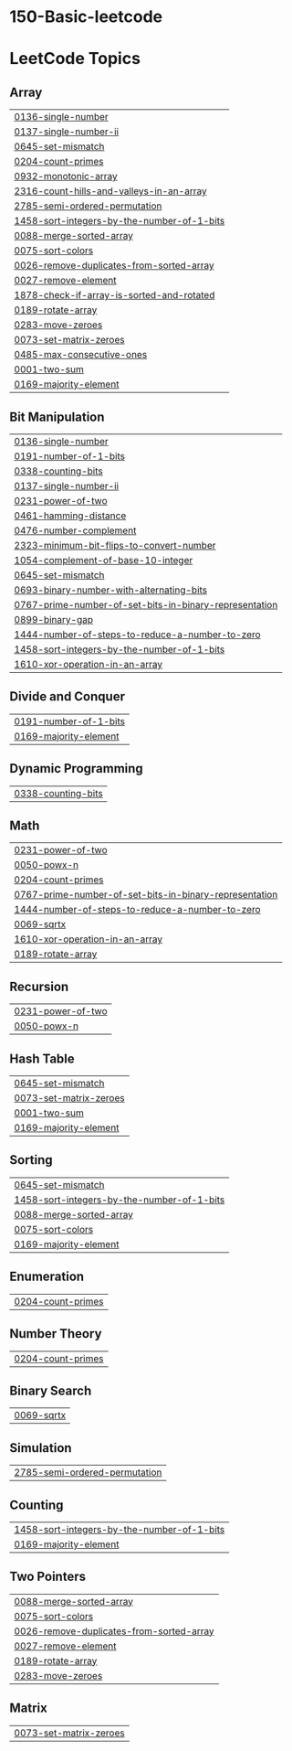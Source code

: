 # 150-Basic-leetcode
<!---LeetCode Topics Start-->
# LeetCode Topics
## Array
|  |
| ------- |
| [0136-single-number](https://github.com/marindave/150-Basic-leetcode/tree/master/0136-single-number) |
| [0137-single-number-ii](https://github.com/marindave/150-Basic-leetcode/tree/master/0137-single-number-ii) |
| [0645-set-mismatch](https://github.com/marindave/150-Basic-leetcode/tree/master/0645-set-mismatch) |
| [0204-count-primes](https://github.com/marindave/150-Basic-leetcode/tree/master/0204-count-primes) |
| [0932-monotonic-array](https://github.com/marindave/150-Basic-leetcode/tree/master/0932-monotonic-array) |
| [2316-count-hills-and-valleys-in-an-array](https://github.com/marindave/150-Basic-leetcode/tree/master/2316-count-hills-and-valleys-in-an-array) |
| [2785-semi-ordered-permutation](https://github.com/marindave/150-Basic-leetcode/tree/master/2785-semi-ordered-permutation) |
| [1458-sort-integers-by-the-number-of-1-bits](https://github.com/marindave/150-Basic-leetcode/tree/master/1458-sort-integers-by-the-number-of-1-bits) |
| [0088-merge-sorted-array](https://github.com/marindave/150-Basic-leetcode/tree/master/0088-merge-sorted-array) |
| [0075-sort-colors](https://github.com/marindave/150-Basic-leetcode/tree/master/0075-sort-colors) |
| [0026-remove-duplicates-from-sorted-array](https://github.com/marindave/150-Basic-leetcode/tree/master/0026-remove-duplicates-from-sorted-array) |
| [0027-remove-element](https://github.com/marindave/150-Basic-leetcode/tree/master/0027-remove-element) |
| [1878-check-if-array-is-sorted-and-rotated](https://github.com/marindave/150-Basic-leetcode/tree/master/1878-check-if-array-is-sorted-and-rotated) |
| [0189-rotate-array](https://github.com/marindave/150-Basic-leetcode/tree/master/0189-rotate-array) |
| [0283-move-zeroes](https://github.com/marindave/150-Basic-leetcode/tree/master/0283-move-zeroes) |
| [0073-set-matrix-zeroes](https://github.com/marindave/150-Basic-leetcode/tree/master/0073-set-matrix-zeroes) |
| [0485-max-consecutive-ones](https://github.com/marindave/150-Basic-leetcode/tree/master/0485-max-consecutive-ones) |
| [0001-two-sum](https://github.com/marindave/150-Basic-leetcode/tree/master/0001-two-sum) |
| [0169-majority-element](https://github.com/marindave/150-Basic-leetcode/tree/master/0169-majority-element) |
## Bit Manipulation
|  |
| ------- |
| [0136-single-number](https://github.com/marindave/150-Basic-leetcode/tree/master/0136-single-number) |
| [0191-number-of-1-bits](https://github.com/marindave/150-Basic-leetcode/tree/master/0191-number-of-1-bits) |
| [0338-counting-bits](https://github.com/marindave/150-Basic-leetcode/tree/master/0338-counting-bits) |
| [0137-single-number-ii](https://github.com/marindave/150-Basic-leetcode/tree/master/0137-single-number-ii) |
| [0231-power-of-two](https://github.com/marindave/150-Basic-leetcode/tree/master/0231-power-of-two) |
| [0461-hamming-distance](https://github.com/marindave/150-Basic-leetcode/tree/master/0461-hamming-distance) |
| [0476-number-complement](https://github.com/marindave/150-Basic-leetcode/tree/master/0476-number-complement) |
| [2323-minimum-bit-flips-to-convert-number](https://github.com/marindave/150-Basic-leetcode/tree/master/2323-minimum-bit-flips-to-convert-number) |
| [1054-complement-of-base-10-integer](https://github.com/marindave/150-Basic-leetcode/tree/master/1054-complement-of-base-10-integer) |
| [0645-set-mismatch](https://github.com/marindave/150-Basic-leetcode/tree/master/0645-set-mismatch) |
| [0693-binary-number-with-alternating-bits](https://github.com/marindave/150-Basic-leetcode/tree/master/0693-binary-number-with-alternating-bits) |
| [0767-prime-number-of-set-bits-in-binary-representation](https://github.com/marindave/150-Basic-leetcode/tree/master/0767-prime-number-of-set-bits-in-binary-representation) |
| [0899-binary-gap](https://github.com/marindave/150-Basic-leetcode/tree/master/0899-binary-gap) |
| [1444-number-of-steps-to-reduce-a-number-to-zero](https://github.com/marindave/150-Basic-leetcode/tree/master/1444-number-of-steps-to-reduce-a-number-to-zero) |
| [1458-sort-integers-by-the-number-of-1-bits](https://github.com/marindave/150-Basic-leetcode/tree/master/1458-sort-integers-by-the-number-of-1-bits) |
| [1610-xor-operation-in-an-array](https://github.com/marindave/150-Basic-leetcode/tree/master/1610-xor-operation-in-an-array) |
## Divide and Conquer
|  |
| ------- |
| [0191-number-of-1-bits](https://github.com/marindave/150-Basic-leetcode/tree/master/0191-number-of-1-bits) |
| [0169-majority-element](https://github.com/marindave/150-Basic-leetcode/tree/master/0169-majority-element) |
## Dynamic Programming
|  |
| ------- |
| [0338-counting-bits](https://github.com/marindave/150-Basic-leetcode/tree/master/0338-counting-bits) |
## Math
|  |
| ------- |
| [0231-power-of-two](https://github.com/marindave/150-Basic-leetcode/tree/master/0231-power-of-two) |
| [0050-powx-n](https://github.com/marindave/150-Basic-leetcode/tree/master/0050-powx-n) |
| [0204-count-primes](https://github.com/marindave/150-Basic-leetcode/tree/master/0204-count-primes) |
| [0767-prime-number-of-set-bits-in-binary-representation](https://github.com/marindave/150-Basic-leetcode/tree/master/0767-prime-number-of-set-bits-in-binary-representation) |
| [1444-number-of-steps-to-reduce-a-number-to-zero](https://github.com/marindave/150-Basic-leetcode/tree/master/1444-number-of-steps-to-reduce-a-number-to-zero) |
| [0069-sqrtx](https://github.com/marindave/150-Basic-leetcode/tree/master/0069-sqrtx) |
| [1610-xor-operation-in-an-array](https://github.com/marindave/150-Basic-leetcode/tree/master/1610-xor-operation-in-an-array) |
| [0189-rotate-array](https://github.com/marindave/150-Basic-leetcode/tree/master/0189-rotate-array) |
## Recursion
|  |
| ------- |
| [0231-power-of-two](https://github.com/marindave/150-Basic-leetcode/tree/master/0231-power-of-two) |
| [0050-powx-n](https://github.com/marindave/150-Basic-leetcode/tree/master/0050-powx-n) |
## Hash Table
|  |
| ------- |
| [0645-set-mismatch](https://github.com/marindave/150-Basic-leetcode/tree/master/0645-set-mismatch) |
| [0073-set-matrix-zeroes](https://github.com/marindave/150-Basic-leetcode/tree/master/0073-set-matrix-zeroes) |
| [0001-two-sum](https://github.com/marindave/150-Basic-leetcode/tree/master/0001-two-sum) |
| [0169-majority-element](https://github.com/marindave/150-Basic-leetcode/tree/master/0169-majority-element) |
## Sorting
|  |
| ------- |
| [0645-set-mismatch](https://github.com/marindave/150-Basic-leetcode/tree/master/0645-set-mismatch) |
| [1458-sort-integers-by-the-number-of-1-bits](https://github.com/marindave/150-Basic-leetcode/tree/master/1458-sort-integers-by-the-number-of-1-bits) |
| [0088-merge-sorted-array](https://github.com/marindave/150-Basic-leetcode/tree/master/0088-merge-sorted-array) |
| [0075-sort-colors](https://github.com/marindave/150-Basic-leetcode/tree/master/0075-sort-colors) |
| [0169-majority-element](https://github.com/marindave/150-Basic-leetcode/tree/master/0169-majority-element) |
## Enumeration
|  |
| ------- |
| [0204-count-primes](https://github.com/marindave/150-Basic-leetcode/tree/master/0204-count-primes) |
## Number Theory
|  |
| ------- |
| [0204-count-primes](https://github.com/marindave/150-Basic-leetcode/tree/master/0204-count-primes) |
## Binary Search
|  |
| ------- |
| [0069-sqrtx](https://github.com/marindave/150-Basic-leetcode/tree/master/0069-sqrtx) |
## Simulation
|  |
| ------- |
| [2785-semi-ordered-permutation](https://github.com/marindave/150-Basic-leetcode/tree/master/2785-semi-ordered-permutation) |
## Counting
|  |
| ------- |
| [1458-sort-integers-by-the-number-of-1-bits](https://github.com/marindave/150-Basic-leetcode/tree/master/1458-sort-integers-by-the-number-of-1-bits) |
| [0169-majority-element](https://github.com/marindave/150-Basic-leetcode/tree/master/0169-majority-element) |
## Two Pointers
|  |
| ------- |
| [0088-merge-sorted-array](https://github.com/marindave/150-Basic-leetcode/tree/master/0088-merge-sorted-array) |
| [0075-sort-colors](https://github.com/marindave/150-Basic-leetcode/tree/master/0075-sort-colors) |
| [0026-remove-duplicates-from-sorted-array](https://github.com/marindave/150-Basic-leetcode/tree/master/0026-remove-duplicates-from-sorted-array) |
| [0027-remove-element](https://github.com/marindave/150-Basic-leetcode/tree/master/0027-remove-element) |
| [0189-rotate-array](https://github.com/marindave/150-Basic-leetcode/tree/master/0189-rotate-array) |
| [0283-move-zeroes](https://github.com/marindave/150-Basic-leetcode/tree/master/0283-move-zeroes) |
## Matrix
|  |
| ------- |
| [0073-set-matrix-zeroes](https://github.com/marindave/150-Basic-leetcode/tree/master/0073-set-matrix-zeroes) |
<!---LeetCode Topics End-->